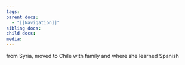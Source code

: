 ```yaml
---
tags: 
parent docs:
  - "[[Navigation]]"
sibling docs: 
child docs: 
media:
---
```

from Syria, moved to Chile with family and where she learned Spanish